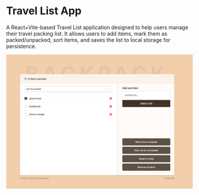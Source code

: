 # Travel List App

A React+Vite-based Travel List application designed to help users manage their travel packing list. It allows users to add items, mark them as packed/unpacked, sort items, and saves the list to local storage for persistence.

![Travel List App](./app-snapshot.png)

